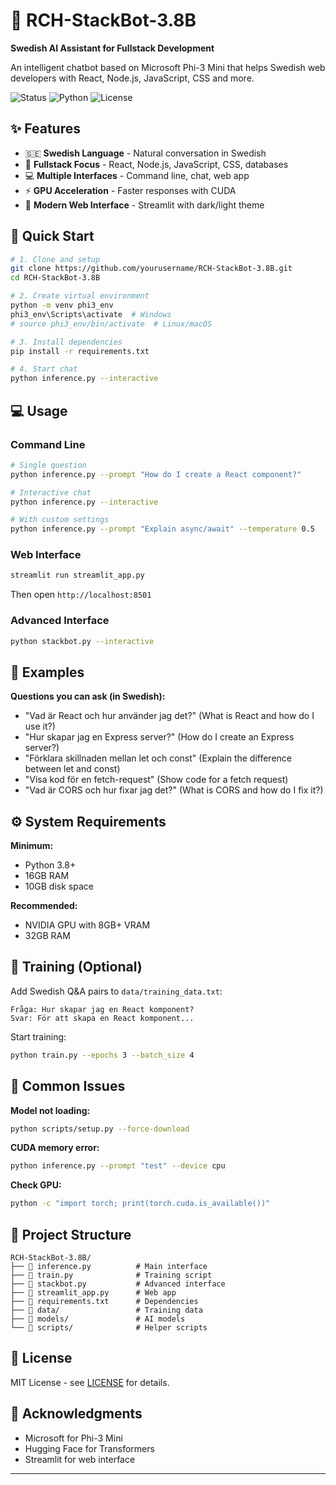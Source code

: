 # 🤖 RCH-StackBot-3.8B

**Swedish AI Assistant for Fullstack Development**

An intelligent chatbot based on Microsoft Phi-3 Mini that helps Swedish web developers with React, Node.js, JavaScript, CSS and more.

![Status](https://img.shields.io/badge/Status-Working-brightgreen)
![Python](https://img.shields.io/badge/Python-3.8+-blue)
![License](https://img.shields.io/badge/License-MIT-green)

## ✨ Features

- 🇸🇪 **Swedish Language** - Natural conversation in Swedish
- 🚀 **Fullstack Focus** - React, Node.js, JavaScript, CSS, databases
- 💻 **Multiple Interfaces** - Command line, chat, web app
- ⚡ **GPU Acceleration** - Faster responses with CUDA
- 🎨 **Modern Web Interface** - Streamlit with dark/light theme

## 🚀 Quick Start

```bash
# 1. Clone and setup
git clone https://github.com/yourusername/RCH-StackBot-3.8B.git
cd RCH-StackBot-3.8B

# 2. Create virtual environment
python -m venv phi3_env
phi3_env\Scripts\activate  # Windows
# source phi3_env/bin/activate  # Linux/macOS

# 3. Install dependencies
pip install -r requirements.txt

# 4. Start chat
python inference.py --interactive
```

## 💻 Usage

### Command Line

```bash
# Single question
python inference.py --prompt "How do I create a React component?"

# Interactive chat
python inference.py --interactive

# With custom settings
python inference.py --prompt "Explain async/await" --temperature 0.5
```

### Web Interface

```bash
streamlit run streamlit_app.py
```

Then open `http://localhost:8501`

### Advanced Interface

```bash
python stackbot.py --interactive
```

## 🎯 Examples

**Questions you can ask (in Swedish):**

- "Vad är React och hur använder jag det?" (What is React and how do I use it?)
- "Hur skapar jag en Express server?" (How do I create an Express server?)
- "Förklara skillnaden mellan let och const" (Explain the difference between let and const)
- "Visa kod för en fetch-request" (Show code for a fetch request)
- "Vad är CORS och hur fixar jag det?" (What is CORS and how do I fix it?)

## ⚙️ System Requirements

**Minimum:**

- Python 3.8+
- 16GB RAM
- 10GB disk space

**Recommended:**

- NVIDIA GPU with 8GB+ VRAM
- 32GB RAM

## 🔧 Training (Optional)

Add Swedish Q&A pairs to `data/training_data.txt`:

```
Fråga: Hur skapar jag en React komponent?
Svar: För att skapa en React komponent...
```

Start training:

```bash
python train.py --epochs 3 --batch_size 4
```

## 🐛 Common Issues

**Model not loading:**

```bash
python scripts/setup.py --force-download
```

**CUDA memory error:**

```bash
python inference.py --prompt "test" --device cpu
```

**Check GPU:**

```bash
python -c "import torch; print(torch.cuda.is_available())"
```

## 📁 Project Structure

```
RCH-StackBot-3.8B/
├── 🐍 inference.py          # Main interface
├── 🐍 train.py              # Training script
├── 🐍 stackbot.py           # Advanced interface
├── 🐍 streamlit_app.py      # Web app
├── 📄 requirements.txt      # Dependencies
├── 📁 data/                 # Training data
├── 📁 models/               # AI models
└── 📁 scripts/              # Helper scripts
```

## 📜 License

MIT License - see [LICENSE](LICENSE) for details.

## 🙏 Acknowledgments

- Microsoft for Phi-3 Mini
- Hugging Face for Transformers
- Streamlit for web interface

---
